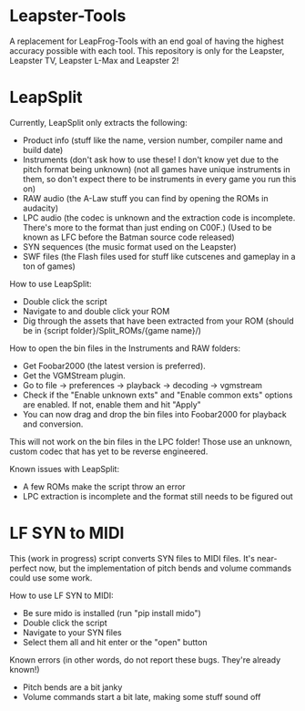 # Leapster-Tools
A replacement for LeapFrog-Tools with an end goal of having the highest accuracy possible with each tool. This repository is only for the Leapster, Leapster TV, Leapster L-Max and Leapster 2!


# LeapSplit
Currently, LeapSplit only extracts the following:
- Product info (stuff like the name, version number, compiler name and build date)
- Instruments (don't ask how to use these! I don't know yet due to the pitch format being unknown) (not all games have unique instruments in them, so don't expect there to be instruments in every game you run this on)
- RAW audio (the A-Law stuff you can find by opening the ROMs in audacity)
- LPC audio (the codec is unknown and the extraction code is incomplete. There's more to the format than just ending on C00F.) (Used to be known as LFC before the Batman source code released)
- SYN sequences (the music format used on the Leapster)
- SWF files (the Flash files used for stuff like cutscenes and gameplay in a ton of games)

How to use LeapSplit:
- Double click the script
- Navigate to and double click your ROM
- Dig through the assets that have been extracted from your ROM (should be in {script folder}/Split_ROMs/{game name}/)

How to open the bin files in the Instruments and RAW folders:
- Get Foobar2000 (the latest version is preferred).
- Get the VGMStream plugin.
- Go to file -> preferences -> playback -> decoding -> vgmstream
- Check if the "Enable unknown exts" and "Enable common exts" options are enabled. If not, enable them and hit "Apply"
- You can now drag and drop the bin files into Foobar2000 for playback and conversion.

This will not work on the bin files in the LPC folder! Those use an unknown, custom codec that has yet to be reverse engineered.

Known issues with LeapSplit:
- A few ROMs make the script throw an error
- LPC extraction is incomplete and the format still needs to be figured out

# LF SYN to MIDI
This (work in progress) script converts SYN files to MIDI files. It's near-perfect now, but the implementation of pitch bends and volume commands could use some work.

How to use LF SYN to MIDI:
- Be sure mido is installed (run "pip install mido")
- Double click the script
- Navigate to your SYN files
- Select them all and hit enter or the "open" button

Known errors (in other words, do not report these bugs. They're already known!)
- Pitch bends are a bit janky
- Volume commands start a bit late, making some stuff sound off
